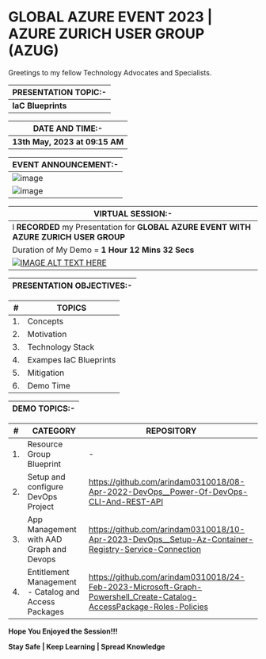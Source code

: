 # GLOBAL AZURE EVENT 2023 | AZURE ZURICH USER GROUP (AZUG)

Greetings to my fellow Technology Advocates and Specialists.

| __PRESENTATION TOPIC:-__ |
| --------- |
| __IaC Blueprints__ |

| __DATE AND TIME:-__ |
| --------- |
| __13th May, 2023 at 09:15 AM__ |

| __EVENT ANNOUNCEMENT:-__ |
| --------- |
| ![image](https://github.com/arindam0310018/13-May-2023__AZUG-MS-Global-Event/assets/29681063/19741ec8-578c-4542-a9ea-9493a86dccf8) |
| ![image](https://github.com/arindam0310018/13-May-2023__AZUG-MS-Global-Event/assets/29681063/6cd8c072-fba6-4040-acd2-2d87ea9e15cc) |

| __VIRTUAL SESSION:-__ |
| --------- |
| I __RECORDED__ my Presentation for __GLOBAL AZURE EVENT WITH AZURE ZURICH USER GROUP__ |
| Duration of My Demo = __1 Hour 12 Mins 32 Secs__ |
| [![IMAGE ALT TEXT HERE](https://img.youtube.com/vi/nf8iTvWEsNI/0.jpg)](https://www.youtube.com/watch?v=nf8iTvWEsNI&t=10s) |

| __PRESENTATION OBJECTIVES:-__ |
| --------- |

| __#__ | __TOPICS__ |
| --------- | --------- |
| 1. | Concepts |
| 2. | Motivation  |
| 3. | Technology Stack  |
| 4. | Exampes IaC Blueprints |
| 5. | Mitigation |
| 6. | Demo Time |

| __DEMO TOPICS:-__ |
| --------- |

| __#__ | __CATEGORY__ | __REPOSITORY__ |
| --------- | --------- | --------- |
| 1. | Resource Group Blueprint | - |
| 2. | Setup and configure DevOps Project | https://github.com/arindam0310018/08-Apr-2022-DevOps__Power-Of-DevOps-CLI-And-REST-API |
| 3. | App Management with AAD Graph and Devops | https://github.com/arindam0310018/10-Apr-2023-DevOps__Setup-Az-Container-Registry-Service-Connection |
| 4. | Entitlement Management - Catalog and Access Packages | https://github.com/arindam0310018/24-Feb-2023-Microsoft-Graph-Powershell_Create-Catalog-AccessPackage-Roles-Policies |


__Hope You Enjoyed the Session!!!__

__Stay Safe | Keep Learning | Spread Knowledge__

